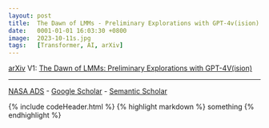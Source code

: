 ```yaml
---
layout: post
title:  The Dawn of LMMs - Preliminary Explorations with GPT-4v(ision)
date:   0001-01-01 16:03:30 +0800
image:  2023-10-11s.jpg
tags:   [Transformer, AI, arXiv]
---
```


[arXiv](https://arxiv.org/abs/2309.17421) V1: [The Dawn of LMMs: Preliminary Explorations with GPT-4V(ision)](https://arxiv.org/pdf/2309.17421.pdf)

---
[NASA ADS](https) - 
[Google Scholar](https) - 
[Semantic Scholar](https)

{% include codeHeader.html %}
{% highlight markdown %}
something 
{% endhighlight %}